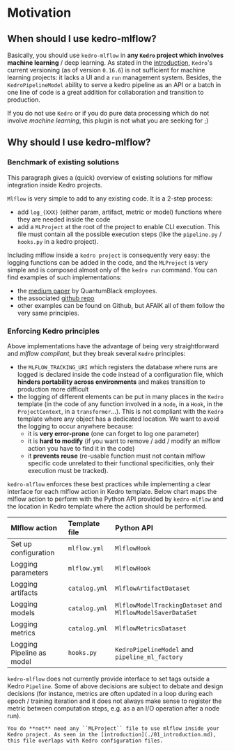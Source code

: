 # Motivation

## When should I use kedro-mlflow?

Basically, you should use `kedro-mlflow` in **any `Kedro` project which involves machine learning** / deep learning. As stated in the [introduction](./01_introduction.md), `Kedro`'s current versioning (as of version `0.16.6`) is not sufficient for machine learning projects: it lacks a UI and a ``run`` management system. Besides, the `KedroPipelineModel` ability to serve a kedro pipeline as an API or a batch in one line of code is a great addition for collaboration and transition to production.

If you do not use ``Kedro`` or if you do pure data processing which do not involve *machine learning*, this plugin is not what you are seeking for ;)

## Why should I use kedro-mlflow?

### Benchmark of existing solutions

This paragraph gives a (quick) overview of existing solutions for mlflow integration inside Kedro projects.

``Mlflow`` is very simple to add to any existing code. It is a 2-step process:

- add `log_{XXX}` (either param, artifact, metric or model) functions where they are needed inside the code
- add a `MLProject` at the root of the project to enable CLI execution. This file must contain all the possible execution steps (like the `pipeline.py` / `hooks.py`  in a kedro project).

Including mlflow inside a ``kedro project`` is consequently very easy: the logging functions can be added in the code, and the ``MLProject`` is very simple and is composed almost only of the ``kedro run`` command. You can find examples of such implementations:

- the [medium paper](https://medium.com/quantumblack/deploying-and-versioning-data-pipelines-at-scale-942b1d81b5f5) by QuantumBlack employees.
- the associated [github repo](https://github.com/tgoldenberg/kedro-mlflow-example)
- other examples can be found on Github, but AFAIK all of them follow the very same principles.

### Enforcing Kedro principles

Above implementations have the advantage of being very straightforward and *mlflow compliant*, but they break several ``Kedro`` principles:

- the ``MLFLOW_TRACKING_URI`` which registers the database where runs are logged is declared inside the code instead of a configuration file, which **hinders portability across environments** and makes transition to production more difficult
- the logging of different elements can be put in many places in the ``Kedro`` template (in the code of any function involved in a ``node``, in a ``Hook``, in  the ``ProjectContext``, in a ``transformer``...). This is not compliant with the ``Kedro`` template where any object has a dedicated location. We want to avoid the logging to occur anywhere because:
  - it is **very error-prone** (one can forget to log one parameter)
  - it is **hard to modify** (if you want to remove / add / modify an mlflow action you have to find it in the code)
  - it **prevents reuse** (re-usable function must not contain mlflow specific code unrelated to their functional specificities, only their execution must be tracked).

``kedro-mlflow`` enforces these best practices while implementing a clear interface for each mlflow action in Kedro template. Below chart maps the mlflow action to perform with the Python API provided by ``kedro-mlflow`` and the location in Kedro template where the action should be performed.

| Mlflow action             | Template file   | Python API                                                 |
| :------------------------ | :-------------- | :--------------------------------------------------------- |
| Set up configuration      | ``mlflow.yml``  | ``MlflowHook``                                             |
| Logging parameters        | ``mlflow.yml``  | ``MlflowHook``                                             |
| Logging artifacts         | ``catalog.yml`` | ``MlflowArtifactDataset``                                  |
| Logging models            | ``catalog.yml`` | `MlflowModelTrackingDataset` and `MlflowModelSaverDataSet` |
| Logging metrics           | ``catalog.yml`` | ``MlflowMetricsDataset``                                   |
| Logging Pipeline as model | ``hooks.py``    | ``KedroPipelineModel`` and ``pipeline_ml_factory``         |

`kedro-mlflow` does not currently provide interface to set tags outside a Kedro ``Pipeline``. Some of above decisions are subject to debate and design decisions (for instance, metrics are often updated in a loop during each epoch / training iteration and it does not always make sense to register the metric between computation steps, e.g. as a an I/O operation after a node run).

```{note}
You do **not** need any ``MLProject`` file to use mlflow inside your Kedro project. As seen in the [introduction](./01_introduction.md), this file overlaps with Kedro configuration files.
```
